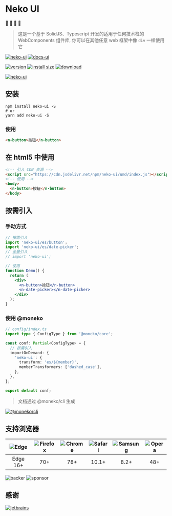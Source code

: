 [home-url]: https://monako97.github.io/neko-ui
[home-tag]: https://cdn.statically.io/gh/monako97/cdn/main/image/202307281703208.svg
[jetbrains-tag]: https://cdn.statically.io/gh/monako97/cdn/main/image/202307281758090.svg
[jetbrains-url]: https://www.jetbrains.com/?from=monako
[docs-url]: https://monako97.github.io/neko-ui
[docs-tag]: https://cdn.statically.io/gh/monako97/cdn/main/image/202307281701250.svg
[npm-url]: https://npmjs.org/package/neko-ui
[cli-url]: https://www.npmjs.com/package/@moneko/cli
[cli-tag]: https://nodei.co/npm/@moneko/cli.png
[install-tag]: https://nodei.co/npm/neko-ui.png
[version-tag]: https://img.shields.io/npm/v/neko-ui/latest.svg?logo=npm
[size-tag]: https://packagephobia.com/badge?p=neko-ui@latest
[size-url]: https://packagephobia.com/result?p=neko-ui@latest
[download-tag]: https://img.shields.io/npm/dm/neko-ui.svg?logo=docusign

# Neko UI

🐾 🐾 🐾 🐾

> 这是一个基于 SolidJS、Typescript 开发的适用于任何技术栈的 WebComponents 组件库, 你可以在其他任意 web 框架中像 `div` 一样使用它

[![neko-ui][home-tag]][home-url]
[![docs-ui][docs-tag]][docs-url]

[![version][version-tag]][npm-url]
[![install size][size-tag]][size-url]
[![download][download-tag]][npm-url]

[![neko-ui][install-tag]][npm-url]

## 安装

```shell
npm install neko-ui -S
# or
yarn add neko-ui -S
```

### 使用

```html
<n-button>按钮</n-button>
```

## 在 html5 中使用

```html
<!-- 引入 CDN 资源 -->
<script src="https://cdn.jsdelivr.net/npm/neko-ui/umd/index.js"></script>
<!-- 使用 -->
<body>
  <n-button>按钮</n-button>
</body>
```

## 按需引入

### 手动方式

```jsx
// 按需引入
import 'neko-ui/es/button';
import 'neko-ui/es/date-picker';
// 全量引入
// import 'neko-ui';

// 使用
function Demo() {
  return (
    <div>
      <n-button>按钮</n-button>
      <n-date-picker></n-date-picker>
    </div>
  );
}
```

### 使用 @moneko

```typescript
// config/index.ts
import type { ConfigType } from '@moneko/core';

const conf: Partial<ConfigType> = {
  // 按需引入
  importOnDemand: {
    'neko-ui': {
      transform: 'es/${member}',
      memberTransformers: ['dashed_case'],
    },
  },
};

export default conf;
```

> 文档通过 @moneko/cli 生成

[![@moneko/cli][cli-tag]][cli-url]

## 支持浏览器

[edge]: https://cdn.statically.io/gh/alrra/browser-logos/main/src/edge/edge.svg
[chrome]: https://cdn.statically.io/gh/alrra/browser-logos/main/src/chrome/chrome.svg
[firefox]: https://cdn.statically.io/gh/alrra/browser-logos/main/src/firefox/firefox.svg
[safari]: https://cdn.statically.io/gh/alrra/browser-logos/main/src/safari/safari.svg
[opera]: https://cdn.statically.io/gh/alrra/browser-logos/main/src/opera/opera.svg
[samsung]: https://cdn.statically.io/gh/alrra/browser-logos/main/src/samsung-internet/samsung-internet.svg

| ![Edge][edge] | ![Firefox][firefox] | ![Chrome][chrome] | ![Safari][safari] | ![Samsung][samsung] | ![Opera][opera] |
| :-----------: | :-----------------: | :---------------: | :---------------: | :-----------------: | :-------------: |
|   Edge 16+    |         70+         |        78+        |       10.1+       |        8.2+         |       48+       |

![backer][opencollective-backer]
![sponsor][opencollective-sponsor]

## 感谢

[![jetbrains][jetbrains-tag]][jetbrains-url]

[opencollective-backer]: https://opencollective.com/neko-ui/tiers/backer.svg?avatarHeight=56&width=120
[opencollective-sponsor]: https://opencollective.com/neko-ui/tiers/sponsor.svg?avatarHeight=56&width=120
